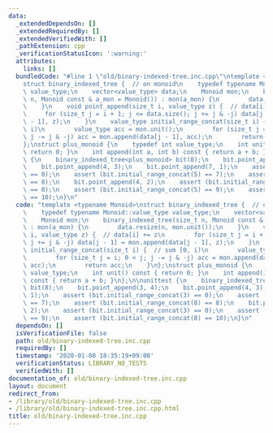 ```yaml
---
data:
  _extendedDependsOn: []
  _extendedRequiredBy: []
  _extendedVerifiedWith: []
  _pathExtension: cpp
  _verificationStatusIcon: ':warning:'
  attributes:
    links: []
  bundledCode: "#line 1 \"old/binary-indexed-tree.inc.cpp\"\ntemplate <typename Monoid>\n\
    struct binary_indexed_tree {  // on monoid\n    typedef typename Monoid::value_type\
    \ value_type;\n    vector<value_type> data;\n    Monoid mon;\n    binary_indexed_tree(size_t\
    \ n, Monoid const & a_mon = Monoid()) : mon(a_mon) {\n        data.resize(n, mon.unit());\n\
    \    }\n    void point_append(size_t i, value_type z) {  // data[i] += z\n   \
    \     for (size_t j = i + 1; j <= data.size(); j += j & -j) data[j - 1] = mon.append(data[j\
    \ - 1], z);\n    }\n    value_type initial_range_concat(size_t i) {  // sum [0,\
    \ i)\n        value_type acc = mon.unit();\n        for (size_t j = i; 0 < j;\
    \ j -= j & -j) acc = mon.append(data[j - 1], acc);\n        return acc;\n    }\n\
    };\nstruct plus_monoid {\n    typedef int value_type;\n    int unit() const {\
    \ return 0; }\n    int append(int a, int b) const { return a + b; }\n};\n\nunittest\
    \ {\n    binary_indexed_tree<plus_monoid> bit(8);\n    bit.point_append(3, 4);\n\
    \    bit.point_append(4, 3);\n    bit.point_append(7, 1);\n    assert (bit.initial_range_concat(3)\
    \ == 0);\n    assert (bit.initial_range_concat(5) == 7);\n    assert (bit.initial_range_concat(8)\
    \ == 8);\n    bit.point_append(4, 2);\n    assert (bit.initial_range_concat(3)\
    \ == 0);\n    assert (bit.initial_range_concat(5) == 9);\n    assert (bit.initial_range_concat(8)\
    \ == 10);\n}\n"
  code: "template <typename Monoid>\nstruct binary_indexed_tree {  // on monoid\n\
    \    typedef typename Monoid::value_type value_type;\n    vector<value_type> data;\n\
    \    Monoid mon;\n    binary_indexed_tree(size_t n, Monoid const & a_mon = Monoid())\
    \ : mon(a_mon) {\n        data.resize(n, mon.unit());\n    }\n    void point_append(size_t\
    \ i, value_type z) {  // data[i] += z\n        for (size_t j = i + 1; j <= data.size();\
    \ j += j & -j) data[j - 1] = mon.append(data[j - 1], z);\n    }\n    value_type\
    \ initial_range_concat(size_t i) {  // sum [0, i)\n        value_type acc = mon.unit();\n\
    \        for (size_t j = i; 0 < j; j -= j & -j) acc = mon.append(data[j - 1],\
    \ acc);\n        return acc;\n    }\n};\nstruct plus_monoid {\n    typedef int\
    \ value_type;\n    int unit() const { return 0; }\n    int append(int a, int b)\
    \ const { return a + b; }\n};\n\nunittest {\n    binary_indexed_tree<plus_monoid>\
    \ bit(8);\n    bit.point_append(3, 4);\n    bit.point_append(4, 3);\n    bit.point_append(7,\
    \ 1);\n    assert (bit.initial_range_concat(3) == 0);\n    assert (bit.initial_range_concat(5)\
    \ == 7);\n    assert (bit.initial_range_concat(8) == 8);\n    bit.point_append(4,\
    \ 2);\n    assert (bit.initial_range_concat(3) == 0);\n    assert (bit.initial_range_concat(5)\
    \ == 9);\n    assert (bit.initial_range_concat(8) == 10);\n}\n"
  dependsOn: []
  isVerificationFile: false
  path: old/binary-indexed-tree.inc.cpp
  requiredBy: []
  timestamp: '2020-01-08 18:35:19+09:00'
  verificationStatus: LIBRARY_NO_TESTS
  verifiedWith: []
documentation_of: old/binary-indexed-tree.inc.cpp
layout: document
redirect_from:
- /library/old/binary-indexed-tree.inc.cpp
- /library/old/binary-indexed-tree.inc.cpp.html
title: old/binary-indexed-tree.inc.cpp
---
```

